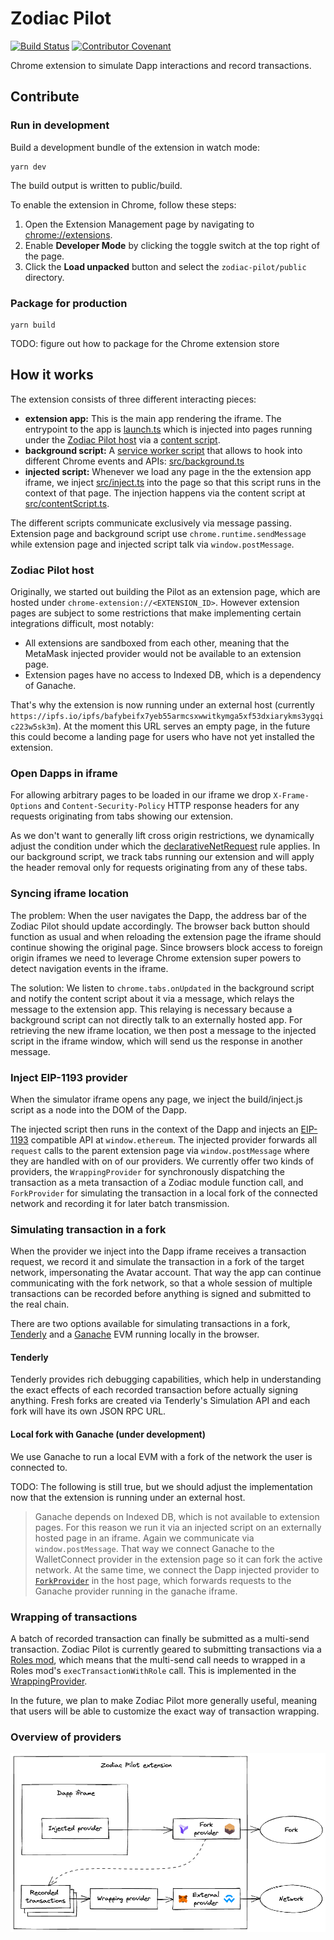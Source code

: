# Zodiac Pilot

[![Build Status](https://github.com/gnosis/zodiac-pilot/actions/workflows/ci.yml/badge.svg)](https://github.com/gnosis/zodiac-pilot/actions/workflows/ci.yml)
[![Contributor Covenant](https://img.shields.io/badge/Contributor%20Covenant-2.1-4baaaa.svg)](https://github.com/gnosis/CODE_OF_CONDUCT)

Chrome extension to simulate Dapp interactions and record transactions.

## Contribute

### Run in development

Build a development bundle of the extension in watch mode:

```
yarn dev
```

The build output is written to public/build.

To enable the extension in Chrome, follow these steps:

1. Open the Extension Management page by navigating to [chrome://extensions](chrome://extensions).
2. Enable **Developer Mode** by clicking the toggle switch at the top right of the page.
3. Click the **Load unpacked** button and select the `zodiac-pilot/public` directory.

### Package for production

```
yarn build
```

TODO: figure out how to package for the Chrome extension store

## How it works

The extension consists of three different interacting pieces:

- **extension app:** This is the main app rendering the iframe. The entrypoint to the app is [launch.ts](src/launch.ts) which is injected into pages running under the [Zodiac Pilot host](#zodiac-pilot-host) via a [content script](https://developer.chrome.com/docs/extensions/mv3/content_scripts/).
- **background script:** A [service worker script](https://developer.chrome.com/docs/extensions/mv3/intro/mv3-overview/#service-workers) that allows to hook into different Chrome events and APIs: [src/background.ts](src/background.ts)
- **injected script:** Whenever we load any page in the the extension app iframe, we inject [src/inject.ts](src/inject.ts) into the page so that this script runs in the context of that page. The injection happens via the content script at [src/contentScript.ts](src/contentScript.ts).

The different scripts communicate exclusively via message passing. Extension page and background script use `chrome.runtime.sendMessage` while extension page and injected script talk via `window.postMessage`.

### Zodiac Pilot host

Originally, we started out building the Pilot as an extension page, which are hosted under `chrome-extension://<EXTENSION_ID>`. However extension pages are subject to some restrictions that make implementing certain integrations difficult, most notably:

- All extensions are sandboxed from each other, meaning that the MetaMask injected provider would not be available to an extension page.
- Extension pages have no access to Indexed DB, which is a dependency of Ganache.

That's why the extension is now running under an external host (currently `https://ipfs.io/ipfs/bafybeifx7yeb55armcsxwwitkymga5xf53dxiarykms3ygqic223w5sk3m`). At the moment this URL serves an empty page, in the future this could become a landing page for users who have not yet installed the extension.

### Open Dapps in iframe

For allowing arbitrary pages to be loaded in our iframe we drop `X-Frame-Options` and `Content-Security-Policy` HTTP response headers for any requests originating from tabs showing our extension.

As we don't want to generally lift cross origin restrictions, we dynamically adjust the condition under which the [declarativeNetRequest](https://developer.chrome.com/docs/extensions/reference/declarativeNetRequest/) rule applies.
In our background script, we track tabs running our extension and will apply the header removal only for requests originating from any of these tabs.

### Syncing iframe location

The problem: When the user navigates the Dapp, the address bar of the Zodiac Pilot should update accordingly.
The browser back button should function as usual and when reloading the extension page the iframe should continue showing the original page.
Since browsers block access to foreign origin iframes we need to leverage Chrome extension super powers to detect navigation events in the iframe.

The solution: We listen to `chrome.tabs.onUpdated` in the background script and notify the content script about it via a message, which relays the message to the extension app.
This relaying is necessary because a background script can not directly talk to an externally hosted app.
For retrieving the new iframe location, we then post a message to the injected script in the iframe window, which will send us the response in another message.

### Inject EIP-1193 provider

When the simulator iframe opens any page, we inject the build/inject.js script as a node into the DOM of the Dapp.

The injected script then runs in the context of the Dapp and injects an [EIP-1193](https://eips.ethereum.org/EIPS/eip-1193) compatible API at `window.ethereum`.
The injected provider forwards all `request` calls to the parent extension page via `window.postMessage` where they are handled with on of our providers.
We currently offer two kinds of providers, the `WrappingProvider` for synchronously dispatching the transaction as a meta transaction of a Zodiac module function call, and `ForkProvider` for simulating the transaction in a local fork of the connected network and recording it for later batch transmission.

### Simulating transaction in a fork

When the provider we inject into the Dapp iframe receives a transaction request, we record it and simulate the transaction in a fork of the target network, impersonating the Avatar account.
That way the app can continue communicating with the fork network, so that a whole session of multiple transactions can be recorded before anything is signed and submitted to the real chain.

There are two options available for simulating transactions in a fork, [Tenderly](https://tenderly.co) and a [Ganache](https://trufflesuite.com/ganache/) EVM running locally in the browser.

#### Tenderly

Tenderly provides rich debugging capabilities, which help in understanding the exact effects of each recorded transaction before actually signing anything.
Fresh forks are created via Tenderly's Simulation API and each fork will have its own JSON RPC URL.

#### Local fork with Ganache (under development)

We use Ganache to run a local EVM with a fork of the network the user is connected to.

TODO: The following is still true, but we should adjust the implementation now that the extension is running under an external host.

> Ganache depends on Indexed DB, which is not available to extension pages. For this reason we run it via an injected script on an externally hosted page in an iframe.
> Again we communicate via `window.postMessage`. That way we connect Ganache to the WalletConnect provider in the extension page so it can fork the active network.
> At the same time, we connect the Dapp injected provider to [`ForkProvider`](src/providers/ForkProvider.ts) in the host page, which forwards requests to the Ganache provider running in the ganache iframe.

### Wrapping of transactions

A batch of recorded transaction can finally be submitted as a multi-send transaction.
Zodiac Pilot is currently geared to submitting transactions via a [Roles mod](https://github.com/gnosis/zodiac-modifier-roles), which means that the multi-send call needs to wrapped in a Roles mod's `execTransactionWithRole` call.
This is implemented in the [WrappingProvider](src/providers/WrappingProvider.ts).

In the future, we plan to make Zodiac Pilot more generally useful, meaning that users will be able to customize the exact way of transaction wrapping.

### Overview of providers

![Diagram giving an overview of providers](./docs/providers-diagram.png)
